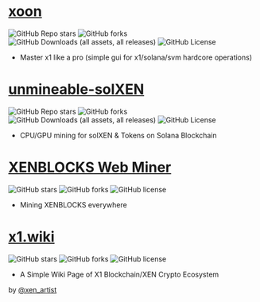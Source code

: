 
# [xoon](https://github.com/xenartist/xoon)

![GitHub Repo stars](https://img.shields.io/github/stars/xenartist/xoon?style=flat) ![GitHub forks](https://img.shields.io/github/forks/xenartist/xoon?style=flat) ![GitHub Downloads (all assets, all releases)](https://img.shields.io/github/downloads/xenartist/xoon/total?style=flat) ![GitHub License](https://img.shields.io/github/license/xenartist/xoon?style=flat)

* Master x1 like a pro (simple gui for x1/solana/svm hardcore operations)


# [unmineable-solXEN](https://github.com/xenartist/unmineable-solXEN)

![GitHub Repo stars](https://img.shields.io/github/stars/xenartist/unmineable-solXEN?style=flat) ![GitHub forks](https://img.shields.io/github/forks/xenartist/unmineable-solXEN?style=flat) ![GitHub Downloads (all assets, all releases)](https://img.shields.io/github/downloads/xenartist/unmineable-solXEN/total?style=flat) ![GitHub License](https://img.shields.io/github/license/xenartist/unmineable-solXEN?style=flat)

* CPU/GPU mining for solXEN & Tokens on Solana Blockchain


# [XENBLOCKS Web Miner](https://web.xoon.dev/)

![GitHub stars](https://img.shields.io/github/stars/xenartist/xenblocks-webminer?style=flat) ![GitHub forks](https://img.shields.io/github/forks/xenartist/xenblocks-webminer?style=flat) ![GitHub license](https://img.shields.io/github/license/xenartist/xenblocks-webminer?style=flat)

* Mining XENBLOCKS everywhere


# [x1.wiki](https://x1.wiki/)

![GitHub stars](https://img.shields.io/github/stars/xenartist/x1-wiki?style=flat) ![GitHub forks](https://img.shields.io/github/forks/xenartist/x1-wiki?style=flat) ![GitHub license](https://img.shields.io/github/license/xenartist/x1-wiki?style=flat)

* A Simple Wiki Page of X1 Blockchain/XEN Crypto Ecosystem






by [@xen_artist](https://x.com/xen_artist)
